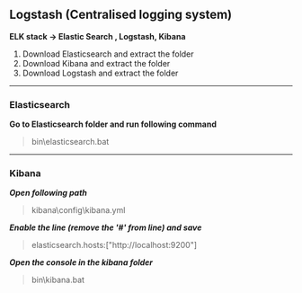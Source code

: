 ## Logstash (Centralised logging system)

**ELK stack -> Elastic Search , Logstash, Kibana**

1. Download Elasticsearch and extract the folder
2. Download Kibana and extract the folder
3. Download Logstash and extract the folder

___

### Elasticsearch

**Go to Elasticsearch folder and run following command**

> bin\elasticsearch.bat

___

### Kibana

***Open following path***

> kibana\config\kibana.yml

***Enable the line (remove the '#' from line) and save***
> elasticsearch.hosts:["http://localhost:9200"]

***Open the console in the kibana folder***
> bin\kibana.bat